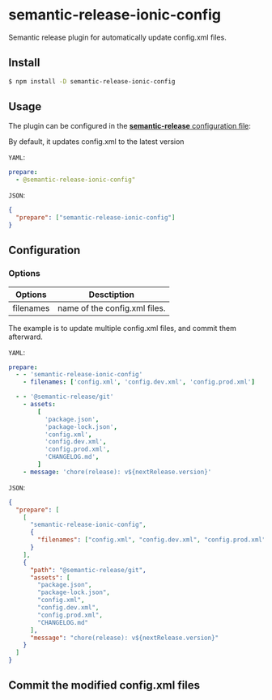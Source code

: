 # semantic-release-ionic-config

Semantic release plugin for automatically update config.xml files.

## Install

```bash
$ npm install -D semantic-release-ionic-config
```

## Usage

The plugin can be configured in the [**semantic-release** configuration file](https://github.com/semantic-release/semantic-release/blob/master/docs/usage/configuration.md#configuration):

By default, it updates config.xml to the latest version

`YAML`:

```yaml
prepare:
  - @semantic-release-ionic-config"
```

`JSON`:

```json
{
  "prepare": ["semantic-release-ionic-config"]
}
```

## Configuration

### Options

| **Options** | **Desctiption**               |
| ----------- | ----------------------------- |
| filenames   | name of the config.xml files. |

The example is to update multiple config.xml files, and commit them afterward.

`YAML`:

```yaml
prepare:
  - - 'semantic-release-ionic-config'
    - filenames: ['config.xml', 'config.dev.xml', 'config.prod.xml']

  - - '@semantic-release/git'
    - assets:
        [
          'package.json',
          'package-lock.json',
          'config.xml',
          'config.dev.xml',
          'config.prod.xml',
          'CHANGELOG.md',
        ]
    - message: 'chore(release): v${nextRelease.version}'
```

`JSON`:

```json
{
  "prepare": [
    [
      "semantic-release-ionic-config",
      {
        "filenames": ["config.xml", "config.dev.xml", "config.prod.xml"]
      }
    ],
    {
      "path": "@semantic-release/git",
      "assets": [
        "package.json",
        "package-lock.json",
        "config.xml",
        "config.dev.xml",
        "config.prod.xml",
        "CHANGELOG.md"
      ],
      "message": "chore(release): v${nextRelease.version}"
    }
  ]
}
```

## Commit the modified config.xml files
